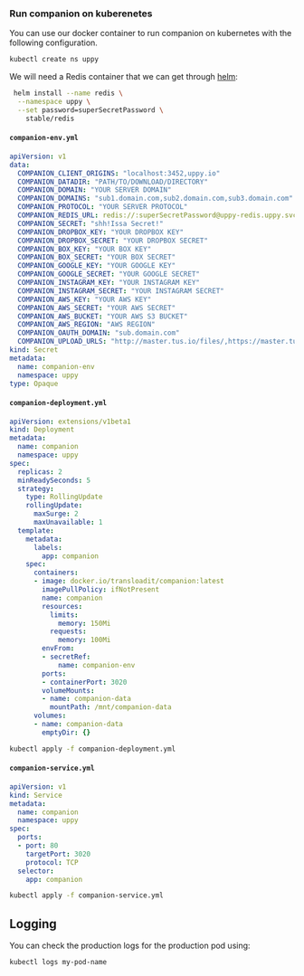 ### Run companion on kuberenetes

You can use our docker container to run companion on kubernetes with the following configuration.

```bash
kubectl create ns uppy
```

We will need a Redis container that we can get through [helm](https://github.com/kubernetes/helm):

```bash
 helm install --name redis \
  --namespace uppy \
  --set password=superSecretPassword \
    stable/redis
```


#### `companion-env.yml`

```yaml
apiVersion: v1
data:
  COMPANION_CLIENT_ORIGINS: "localhost:3452,uppy.io"
  COMPANION_DATADIR: "PATH/TO/DOWNLOAD/DIRECTORY"
  COMPANION_DOMAIN: "YOUR SERVER DOMAIN"
  COMPANION_DOMAINS: "sub1.domain.com,sub2.domain.com,sub3.domain.com"
  COMPANION_PROTOCOL: "YOUR SERVER PROTOCOL"
  COMPANION_REDIS_URL: redis://:superSecretPassword@uppy-redis.uppy.svc.cluster.local:6379
  COMPANION_SECRET: "shh!Issa Secret!"
  COMPANION_DROPBOX_KEY: "YOUR DROPBOX KEY"
  COMPANION_DROPBOX_SECRET: "YOUR DROPBOX SECRET"
  COMPANION_BOX_KEY: "YOUR BOX KEY"
  COMPANION_BOX_SECRET: "YOUR BOX SECRET"
  COMPANION_GOOGLE_KEY: "YOUR GOOGLE KEY"
  COMPANION_GOOGLE_SECRET: "YOUR GOOGLE SECRET"
  COMPANION_INSTAGRAM_KEY: "YOUR INSTAGRAM KEY"
  COMPANION_INSTAGRAM_SECRET: "YOUR INSTAGRAM SECRET"
  COMPANION_AWS_KEY: "YOUR AWS KEY"
  COMPANION_AWS_SECRET: "YOUR AWS SECRET"
  COMPANION_AWS_BUCKET: "YOUR AWS S3 BUCKET"
  COMPANION_AWS_REGION: "AWS REGION"
  COMPANION_OAUTH_DOMAIN: "sub.domain.com"
  COMPANION_UPLOAD_URLS: "http://master.tus.io/files/,https://master.tus.io/files/"
kind: Secret
metadata:
  name: companion-env
  namespace: uppy
type: Opaque
```

#### `companion-deployment.yml`

```yaml
apiVersion: extensions/v1beta1
kind: Deployment
metadata:
  name: companion
  namespace: uppy
spec:
  replicas: 2
  minReadySeconds: 5
  strategy:
    type: RollingUpdate
    rollingUpdate:
      maxSurge: 2
      maxUnavailable: 1
  template:
    metadata:
      labels:
        app: companion
    spec:
      containers:
      - image: docker.io/transloadit/companion:latest
        imagePullPolicy: ifNotPresent
        name: companion
        resources:
          limits:
            memory: 150Mi
          requests:
            memory: 100Mi
        envFrom:
        - secretRef:
            name: companion-env
        ports:
        - containerPort: 3020
        volumeMounts:
        - name: companion-data
          mountPath: /mnt/companion-data
      volumes:
      - name: companion-data
        emptyDir: {}
```

```bash
kubectl apply -f companion-deployment.yml
```

#### `companion-service.yml`

```yaml
apiVersion: v1
kind: Service
metadata:
  name: companion
  namespace: uppy
spec:
  ports:
  - port: 80
    targetPort: 3020
    protocol: TCP
  selector:
    app: companion
```

```bash
kubectl apply -f companion-service.yml
```

## Logging

You can check the production logs for the production pod using:

```bash
kubectl logs my-pod-name
```
